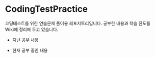 # CodingTestPractice

코딩테스트를 위한 연습문제 풀이용 레포지토리입니다.
공부한 내용과 학습 진도를 Wiki에 정리해 두고 있습니다.

- 지난 공부 내용

- 현재 공부 중인 내용
